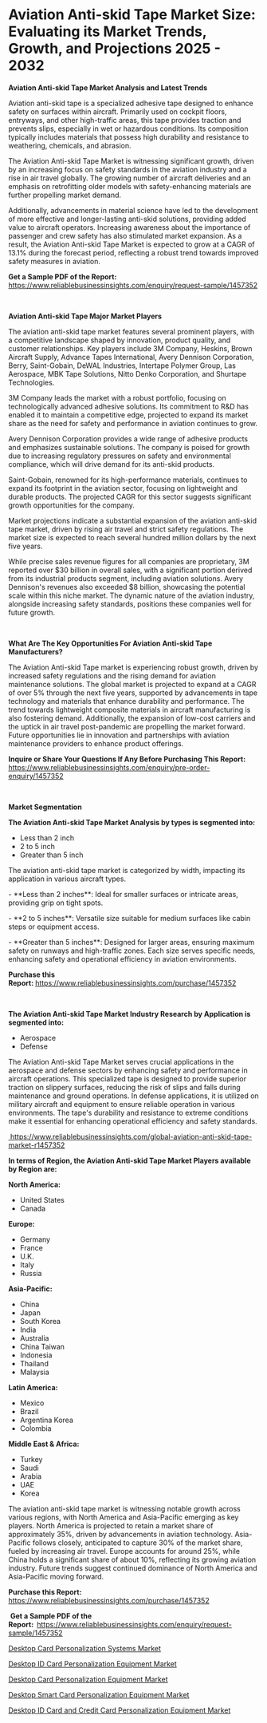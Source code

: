 <p><h1>Aviation Anti-skid Tape Market Size: Evaluating its Market Trends, Growth, and Projections 2025 - 2032</h1></p><p><strong>Aviation Anti-skid Tape Market Analysis and Latest Trends</strong></p>
<p><p>Aviation anti-skid tape is a specialized adhesive tape designed to enhance safety on surfaces within aircraft. Primarily used on cockpit floors, entryways, and other high-traffic areas, this tape provides traction and prevents slips, especially in wet or hazardous conditions. Its composition typically includes materials that possess high durability and resistance to weathering, chemicals, and abrasion. </p><p>The Aviation Anti-skid Tape Market is witnessing significant growth, driven by an increasing focus on safety standards in the aviation industry and a rise in air travel globally. The growing number of aircraft deliveries and an emphasis on retrofitting older models with safety-enhancing materials are further propelling market demand. </p><p>Additionally, advancements in material science have led to the development of more effective and longer-lasting anti-skid solutions, providing added value to aircraft operators. Increasing awareness about the importance of passenger and crew safety has also stimulated market expansion. As a result, the Aviation Anti-skid Tape Market is expected to grow at a CAGR of 13.1% during the forecast period, reflecting a robust trend towards improved safety measures in aviation.</p></p>
<p><strong>Get a Sample PDF of the Report:&nbsp;</strong> <a href="https://www.reliablebusinessinsights.com/enquiry/request-sample/1457352?utm_campaign=1106&utm_medium=2&utm_source=Github&utm_content=ia&utm_term=30032025&utm_id=aviation-anti-skid-tape">https://www.reliablebusinessinsights.com/enquiry/request-sample/1457352</a></p>
<p>&nbsp;</p>
<p><strong>Aviation Anti-skid Tape Major Market Players</strong></p>
<p><p>The aviation anti-skid tape market features several prominent players, with a competitive landscape shaped by innovation, product quality, and customer relationships. Key players include 3M Company, Heskins, Brown Aircraft Supply, Advance Tapes International, Avery Dennison Corporation, Berry, Saint-Gobain, DeWAL Industries, Intertape Polymer Group, Las Aerospace, MBK Tape Solutions, Nitto Denko Corporation, and Shurtape Technologies. </p><p>3M Company leads the market with a robust portfolio, focusing on technologically advanced adhesive solutions. Its commitment to R&D has enabled it to maintain a competitive edge, projected to expand its market share as the need for safety and performance in aviation continues to grow.</p><p>Avery Dennison Corporation provides a wide range of adhesive products and emphasizes sustainable solutions. The company is poised for growth due to increasing regulatory pressures on safety and environmental compliance, which will drive demand for its anti-skid products.</p><p>Saint-Gobain, renowned for its high-performance materials, continues to expand its footprint in the aviation sector, focusing on lightweight and durable products. The projected CAGR for this sector suggests significant growth opportunities for the company.</p><p>Market projections indicate a substantial expansion of the aviation anti-skid tape market, driven by rising air travel and strict safety regulations. The market size is expected to reach several hundred million dollars by the next five years.</p><p>While precise sales revenue figures for all companies are proprietary, 3M reported over $30 billion in overall sales, with a significant portion derived from its industrial products segment, including aviation solutions. Avery Dennison's revenues also exceeded $8 billion, showcasing the potential scale within this niche market. The dynamic nature of the aviation industry, alongside increasing safety standards, positions these companies well for future growth.</p></p>
<p>&nbsp;</p>
<p><strong>What Are The Key Opportunities For Aviation Anti-skid Tape Manufacturers?</strong></p>
<p><p>The Aviation Anti-skid Tape market is experiencing robust growth, driven by increased safety regulations and the rising demand for aviation maintenance solutions. The global market is projected to expand at a CAGR of over 5% through the next five years, supported by advancements in tape technology and materials that enhance durability and performance. The trend towards lightweight composite materials in aircraft manufacturing is also fostering demand. Additionally, the expansion of low-cost carriers and the uptick in air travel post-pandemic are propelling the market forward. Future opportunities lie in innovation and partnerships with aviation maintenance providers to enhance product offerings.</p></p>
<p><strong>Inquire or Share Your Questions If Any Before Purchasing This Report:</strong> <a href="https://www.reliablebusinessinsights.com/enquiry/pre-order-enquiry/1457352?utm_campaign=1106&utm_medium=2&utm_source=Github&utm_content=ia&utm_term=30032025&utm_id=aviation-anti-skid-tape">https://www.reliablebusinessinsights.com/enquiry/pre-order-enquiry/1457352</a></p>
<p>&nbsp;</p>
<p><strong>Market Segmentation</strong></p>
<p><strong>The Aviation Anti-skid Tape Market Analysis by types is segmented into:</strong></p>
<p><ul><li>Less than 2 inch</li><li>2 to 5 inch</li><li>Greater than 5 inch</li></ul></p>
<p><p>The aviation anti-skid tape market is categorized by width, impacting its application in various aircraft types. </p><p>- **Less than 2 inches**: Ideal for smaller surfaces or intricate areas, providing grip on tight spots.</p><p>- **2 to 5 inches**: Versatile size suitable for medium surfaces like cabin steps or equipment access.</p><p>- **Greater than 5 inches**: Designed for larger areas, ensuring maximum safety on runways and high-traffic zones. Each size serves specific needs, enhancing safety and operational efficiency in aviation environments.</p></p>
<p><strong>Purchase this Report:&nbsp;</strong><a href="https://www.reliablebusinessinsights.com/purchase/1457352?utm_campaign=1106&utm_medium=2&utm_source=Github&utm_content=ia&utm_term=30032025&utm_id=aviation-anti-skid-tape">https://www.reliablebusinessinsights.com/purchase/1457352</a></p>
<p>&nbsp;</p>
<p><strong>The Aviation Anti-skid Tape Market Industry Research by Application is segmented into:</strong></p>
<p><ul><li>Aerospace</li><li>Defense</li></ul></p>
<p><p>The Aviation Anti-skid Tape Market serves crucial applications in the aerospace and defense sectors by enhancing safety and performance in aircraft operations. This specialized tape is designed to provide superior traction on slippery surfaces, reducing the risk of slips and falls during maintenance and ground operations. In defense applications, it is utilized on military aircraft and equipment to ensure reliable operation in various environments. The tape's durability and resistance to extreme conditions make it essential for enhancing operational efficiency and safety standards.</p></p>
<p><a href="https://www.reliablebusinessinsights.com/global-aviation-anti-skid-tape-market-r1457352?utm_campaign=1106&utm_medium=2&utm_source=Github&utm_content=ia&utm_term=30032025&utm_id=aviation-anti-skid-tape">&nbsp;https://www.reliablebusinessinsights.com/global-aviation-anti-skid-tape-market-r1457352</a></p>
<p><strong>In terms of Region, the Aviation Anti-skid Tape Market Players available by Region are:</strong></p>
<p>
    <p> <strong> North America: </strong>
        <ul>
            <li>United States</li>
            <li>Canada</li>
        </ul>
        </p> 
    <p> <strong> Europe: </strong>
        <ul>
            <li>Germany</li>
            <li>France</li>
            <li>U.K.</li>
            <li>Italy</li>
            <li>Russia</li>
        </ul>
        </p> 
    <p> <strong> Asia-Pacific: </strong>
        <ul>
            <li>China</li>
            <li>Japan</li>
            <li>South Korea</li>
            <li>India</li>
            <li>Australia</li>
            <li>China Taiwan</li>
            <li>Indonesia</li>
            <li>Thailand</li>
            <li>Malaysia</li>
        </ul>
        </p> 
    <p> <strong> Latin America: </strong>
        <ul>
            <li>Mexico</li>
            <li>Brazil</li>
            <li>Argentina Korea</li>
            <li>Colombia</li>
        </ul>
        </p> 
    <p> <strong> Middle East & Africa: </strong>
        <ul>
            <li>Turkey</li>
            <li>Saudi</li>
            <li>Arabia</li>
            <li>UAE</li>
            <li>Korea</li>
        </ul>
    </p>
    </p>
<p><p>The aviation anti-skid tape market is witnessing notable growth across various regions, with North America and Asia-Pacific emerging as key players. North America is projected to retain a market share of approximately 35%, driven by advancements in aviation technology. Asia-Pacific follows closely, anticipated to capture 30% of the market share, fueled by increasing air travel. Europe accounts for around 25%, while China holds a significant share of about 10%, reflecting its growing aviation industry. Future trends suggest continued dominance of North America and Asia-Pacific moving forward.</p></p>
<p><strong>Purchase this Report: </strong><a href="https://www.reliablebusinessinsights.com/purchase/1457352?utm_campaign=1106&utm_medium=2&utm_source=Github&utm_content=ia&utm_term=30032025&utm_id=aviation-anti-skid-tape">https://www.reliablebusinessinsights.com/purchase/1457352</a></p>
<p>&nbsp;<strong>Get a Sample PDF of the Report:&nbsp;&nbsp;</strong><a href="https://www.reliablebusinessinsights.com/enquiry/request-sample/1457352?utm_campaign=1106&utm_medium=2&utm_source=Github&utm_content=ia&utm_term=30032025&utm_id=aviation-anti-skid-tape">https://www.reliablebusinessinsights.com/enquiry/request-sample/1457352</a></p>
<p><strong></strong></p>
<p><p><a href="https://github.com/zymerivarrik6/Market-Research-Report-List-1/blob/main/desktop-card-personalization-systems-market.md?utm_campaign=1106&utm_medium=2&utm_source=Github&utm_content=ia&utm_term=30032025&utm_id=aviation-anti-skid-tape">Desktop Card Personalization Systems Market</a></p><p><a href="https://github.com/berkemiars2j/Market-Research-Report-List-1/blob/main/desktop-id-card-personalization-equipment-market.md?utm_campaign=1106&utm_medium=2&utm_source=Github&utm_content=ia&utm_term=30032025&utm_id=aviation-anti-skid-tape">Desktop ID Card Personalization Equipment Market</a></p><p><a href="https://github.com/variothonia/Market-Research-Report-List-1/blob/main/desktop-card-personalization-equipment-market.md?utm_campaign=1106&utm_medium=2&utm_source=Github&utm_content=ia&utm_term=30032025&utm_id=aviation-anti-skid-tape">Desktop Card Personalization Equipment Market</a></p><p><a href="https://github.com/kaforarvero/Market-Research-Report-List-1/blob/main/desktop-smart-card-personalization-equipment-market.md?utm_campaign=1106&utm_medium=2&utm_source=Github&utm_content=ia&utm_term=30032025&utm_id=aviation-anti-skid-tape">Desktop Smart Card Personalization Equipment Market</a></p><p><a href="https://github.com/djihencygnel74/Market-Research-Report-List-1/blob/main/desktop-id-card-and-credit-card-personalization-equipment-market.md?utm_campaign=1106&utm_medium=2&utm_source=Github&utm_content=ia&utm_term=30032025&utm_id=aviation-anti-skid-tape">Desktop ID Card and Credit Card Personalization Equipment Market</a></p></p>